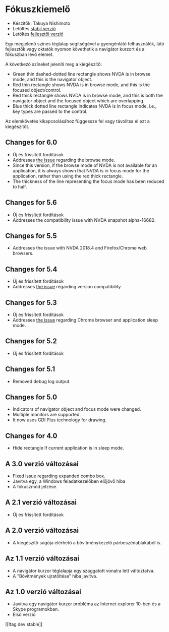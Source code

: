 # Fókuszkiemelő #

* Készítők: Takuya Nishimoto
* Letöltés [stabil verzió][2]
* Letöltés [fejlesztői verzió][1]

Egy megjelenő színes téglalap segítségével a gyengénlátó felhasználók, látó
fejlesztők vagy oktatók nyomon követhetik a navigátor kurzort és a fókuszban
lévő elemet.

A következő színeket  jeleníti meg a kiegészítő:

* Green thin dashed-dotted line rectangle shows NVDA is in browse mode, and
  this is the navigator object.
* Red thin rectangle shows NVDA is in browse mode, and this is the focused
  object/control.
* Red thick rectangle shows NVDA is in browse mode, and this is both the
  navigator object and the focused object which are overlapping.
* Blue thick dotted line rectangle indicates NVDA is in focus mode, i.e.,
  key types are passed to the control.

Az elemkövetés kikapcsolásához függessze fel vagy távolítsa el ezt a
kiegészítőt.

## Changes for 6.0 ##

* Új és frissített fordítások
* Addresses [the issue](https://github.com/nvdajp/focusHighlight/issues/13)
  regarding the browse mode.
* Since this version, if the browse mode of NVDA is not available for an
  application, it is always shown that NVDA is in focus mode for the
  application, rather than using the red thick rectangle.
* The thickness of the line representing the focus mode has been reduced to
  half.

## Changes for 5.6 ##

* Új és frissített fordítások
* Addresses the compatibility issue with NVDA snapshot alpha-16682.

## Changes for 5.5 ##

* Addresses the issue with NVDA 2018.4 and Firefox/Chrome web browsers.

## Changes for 5.4 ##

* Új és frissített fordítások
* Addresses [the issue](https://github.com/nvdajp/focusHighlight/issues/11)
  regarding version compatibility.

## Changes for 5.3 ##

* Új és frissített fordítások
* Addresses [the issue](https://github.com/nvdajp/focusHighlight/issues/10)
  regarding Chrome browser and application sleep mode.

## Changes for 5.2 ##

* Új és frissített fordítások

## Changes for 5.1 ##

* Removed debug log output.

## Changes for 5.0 ##

* Indicators of navigator object and focus mode were changed.
* Multiple monitors are supported.
* It now uses GDI Plus technology for drawing.

## Changes for 4.0 ##

* Hide rectangle if current application is in sleep mode.

## A 3.0 verzió változásai ##

* Fixed issue regarding expanded combo box.
* Javítva egy, a Windows feladatkezelőben előjövő hiba
* A fókuszmód jelzése.

## A 2.1 verzió változásai ##

* Új és frissített fordítások

## A 2.0 verzió változásai ##

* A kiegészítő súgója elérhető a bővítménykezelő párbeszédablakából is.

## Az 1.1 verzió változásai ##

* A navigátor kurzor téglalapja egy szaggatott vonalra lett változtatva.
* A "Bővítmények ujratöltése" hiba javítva.

## Az 1.0 verzió változásai ##

* Javítva egy navigátor kurzor probléma az Internet explorer 10-ben és a
  Skype programokban.
* Első verzió

[[!tag dev stable]]

[1]: https://addons.nvda-project.org/files/get.php?file=fh-dev

[2]: https://addons.nvda-project.org/files/get.php?file=fh
